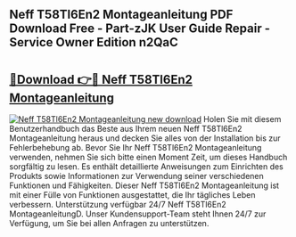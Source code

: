 ## Neff T58Tl6En2 Montageanleitung PDF Download Free - Part-zJK User Guide Repair - Service Owner Edition n2QaC

# <h2><a href="http://df6s0fx.blite.top/?on=Neff+T58Tl6En2+Montageanleitung">🔗Download 👉🔴 Neff T58Tl6En2 Montageanleitung</a></h2>

[![Neff T58Tl6En2 Montageanleitung new download](https://i.imgur.com/lujVjoI.png)](http://df6s0fx.blite.top/?on=Neff+T58Tl6En2+Montageanleitung)
Holen Sie mit diesem Benutzerhandbuch das Beste aus Ihrem neuen Neff T58Tl6En2 Montageanleitung heraus und decken Sie alles von der Installation bis zur Fehlerbehebung ab. Bevor Sie Ihr Neff T58Tl6En2 Montageanleitung verwenden, nehmen Sie sich bitte einen Moment Zeit, um dieses Handbuch sorgfältig zu lesen. Es enthält detaillierte Anweisungen zum Einrichten des Produkts sowie Informationen zur Verwendung seiner verschiedenen Funktionen und Fähigkeiten. Dieser Neff T58Tl6En2 Montageanleitung ist mit einer Fülle von Funktionen ausgestattet, die Ihr tägliches Leben verbessern. Unterstützung verfügbar 24/7 Neff T58Tl6En2 MontageanleitungD. Unser Kundensupport-Team steht Ihnen 24/7 zur Verfügung, um Sie bei allen Anfragen zu unterstützen.
